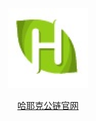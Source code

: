 


<div style="text-align:center"><a href="http://127.0.0.1:4000/cn/hayek.html" > <img src="/imgs/128.png" /></a></div>
<p align="center"><a href="http://127.0.0.1:4000/cn/hayek.html" > 哈耶克公链官网 </a></p>